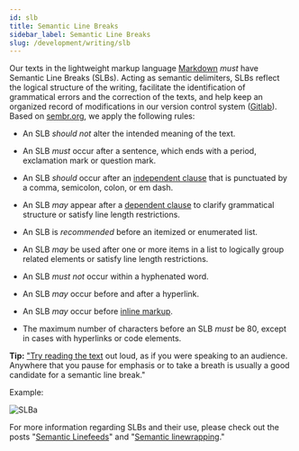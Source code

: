 ```yaml
---
id: slb
title: Semantic Line Breaks
sidebar_label: Semantic Line Breaks
slug: /development/writing/slb
---
```


Our texts in the lightweight markup language
[Markdown](https://daringfireball.net/projects/markdown/)
*must* have Semantic Line Breaks (SLBs).
Acting as semantic delimiters,
SLBs reflect the logical structure of the writing,
facilitate the identification of grammatical errors
and the correction of the texts,
and help keep an organized record of modifications
in our version control system ([Gitlab](/development/stack/gitlab)).
Based on [sembr.org](https://sembr.org/),
we apply the following rules:

* An SLB *should not* alter the intended meaning of the text.

* An SLB *must* occur after a sentence,
  which ends with a period, exclamation mark or question mark.

* An SLB *should* occur after an [independent clause](https://www.grammar-monster.com/glossary/independent_clause.htm)
  that is punctuated by a comma, semicolon, colon, or em dash.

* An SLB *may* appear after a [dependent clause](https://www.grammar-monster.com/glossary/dependent_clause.htm)
  to clarify grammatical structure or satisfy line length restrictions.

* An SLB is *recommended* before an itemized or enumerated list.

* An SLB *may* be used after one or more items in a list
  to logically group related elements or satisfy line length restrictions.

* An SLB *must not* occur within a hyphenated word.

* An SLB *may* occur before and after a hyperlink.

* An SLB *may* occur before [inline markup](https://docutils.sourceforge.io/docs/user/rst/quickref.html#inline-markup).

* The maximum number of characters before an SLB *must* be 80,
  except in cases with hyperlinks or code elements.

**Tip:** ["Try reading the text](https://sembr.org/) out loud,
  as if you were speaking to an audience.
  Anywhere that you pause for emphasis
  or to take a breath
  is usually a good candidate for a semantic line break."

Example:

![SLBa](https://res.cloudinary.com/fluid-attacks/image/upload/v1624062464/docs/development/writing/slba_x3kztj.webp)

For more information regarding SLBs and their use,
please check out the posts "[Semantic Linefeeds](http://rhodesmill.org/brandon/2012/one-sentence-per-line/)"
and "[Semantic linewrapping](https://scott.mn/2014/02/21/semantic_linewrapping/)."
